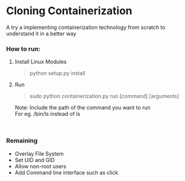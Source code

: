 # Cloning Containerization  

A try a implementing containerization technology from scratch to understand it in a better way


### How to run:

1. Install Linux Modules  
    > python setup.py install

2. Run

    > sudo python containerization.py run [command] [arguments]

    Note: Include the path of the command you want to run  
    For eg. /bin/ls instead of ls

<br>

### Remaining  
* Overlay File System
* Set UID and GID
* Allow non-root users
* Add Command line interface such as click